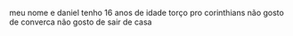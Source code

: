 meu nome e daniel
tenho 16 anos de idade
torço pro corinthians
não gosto de converca 
não gosto de sair de casa
